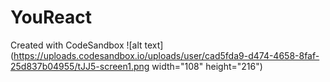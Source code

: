 # YouReact
Created with CodeSandbox
![alt text](https://uploads.codesandbox.io/uploads/user/cad5fda9-d474-4658-8faf-25d837b04955/tJJ5-screen1.png width="108" height="216")

